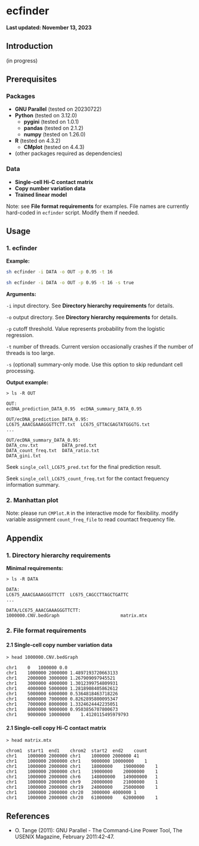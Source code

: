 # ecfinder

**Last updated: November 13, 2023**

## Introduction

(in progress)

## Prerequisites

### Packages

* **GNU Parallel** (tested on 20230722)
* **Python** (tested on 3.12.0)
  * **pygini** (tested on 1.0.1)
  * **pandas** (tested on 2.1.2)
  * **numpy** (tested on 1.26.0)
* **R** (tested on 4.3.2)
  * **CMplot** (tested on 4.4.3)
* (other packages required as dependencies)

### Data

* **Single-cell Hi-C contact matrix**
* **Copy number variation data**
* **Trained linear model**

Note: see **File format requirements** for examples. File names are currently hard-coded in `ecfinder` script. Modify them if needed.

## Usage

### 1. ecfinder

**Example:**

```bash
sh ecfinder -i DATA -o OUT -p 0.95 -t 16

sh ecfinder -i DATA -o OUT -p 0.95 -t 16 -s true
```

**Arguments:**

`-i` input directory. See **Directory hierarchy requirements** for details.

`-o` output directory. See **Directory hierarchy requirements** for details.

`-p` cutoff threshold. Value represents probability from the logistic regression.

`-t` number of threads. Current version occasionally crashes if the number of threads is too large.

`-s` (optional) summary-only mode. Use this option to skip redundant cell processing.

**Output example:**

```
> ls -R OUT

OUT:
ecDNA_prediction_DATA_0.95  ecDNA_summary_DATA_0.95

OUT/ecDNA_prediction_DATA_0.95:
LC675_AAACGAAAGGGTTCTT.txt  LC675_GTTACGAGTATGGGTG.txt
...

OUT/ecDNA_summary_DATA_0.95:
DATA_cnv.txt         DATA_pred.txt
DATA_count_freq.txt  DATA_ratio.txt
DATA_gini.txt
```
Seek `single_cell_LC675_pred.txt` for the final prediction result.

Seek `single_cell_LC675_count_freq.txt` for the contact frequency information summary.

### 2. Manhattan plot

Note: please run `CMPlot.R` in the interactive mode for flexibility. modify variable assignment `count_freq_file` to read countact frequency file.

## Appendix

### 1. Directory hierarchy requirements

**Minimal requirements:**
```
> ls -R DATA

DATA:
LC675_AAACGAAAGGGTTCTT  LC675_CAGCCTTAGCTGATTC
...

DATA/LC675_AAACGAAAGGGTTCTT:
1000000.CNV.bedGraph                       matrix.mtx
```

### 2. File format requirements

#### 2.1 Single-cell copy number variation data
```
> head 1000000.CNV.bedGraph

chr1	0	1000000	0.0
chr1	1000000	2000000	1.4897193720663133
chr1	2000000	3000000	1.267909097945521
chr1	3000000	4000000	1.3012399754809931
chr1	4000000	5000000	1.2818908405862612
chr1	5000000	6000000	0.5364818463718226
chr1	6000000	7000000	0.8262895800095347
chr1	7000000	8000000	1.3324624442235051
chr1	8000000	9000000	0.9503856707800673
chr1	9000000	10000000	1.4120115495979793
```

#### 2.1 Single-cell copy Hi-C contact matrix
```
> head matrix.mtx

chrom1	start1	end1	chrom2	start2	end2	count
chr1	1000000	2000000	chr1	1000000	2000000	41
chr1	1000000	2000000	chr1	9000000	10000000	1
chr1	1000000	2000000	chr1	18000000	19000000	1
chr1	1000000	2000000	chr1	19000000	20000000	1
chr1	1000000	2000000	chr6	148000000	149000000	1
chr1	1000000	2000000	chr9	20000000	21000000	1
chr1	1000000	2000000	chr19	24000000	25000000	1
chr1	1000000	2000000	chr20	3000000	4000000	1
chr1	1000000	2000000	chr20	61000000	62000000	1
```

## References

* O. Tange (2011): GNU Parallel - The Command-Line Power Tool, The USENIX Magazine, February 2011:42-47.